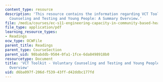 ```yaml
---
content_type: resource
description: 'This resource contains the information regarding VCT Toolkit - Voluntary
  Counseling and Testing and Young People: A Summary Overview.'
file: /media/courses/ec-s11-engineering-capacity-in-community-based-healthcare-fall-2005/d6ba097f206df53943ffd42ddbc177fd_MITEC_S11F05_vct_toolkit_fhi.pdf
file_type: application/pdf
learning_resource_types:
- Readings
ocw_type: OCWFile
parent_title: Readings
parent_type: CourseSection
parent_uid: 98babddb-9504-0fa1-1fce-6da8498918b0
resourcetype: Document
title: 'VCT Toolkit - Voluntary Counseling and Testing and Young People: A Summary
  Overview'
uid: d6ba097f-206d-f539-43ff-d42ddbc177fd
---
```

